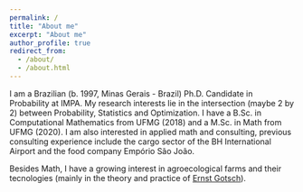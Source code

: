 ```yaml
---
permalink: /
title: "About me"
excerpt: "About me"
author_profile: true
redirect_from: 
  - /about/
  - /about.html
---
```


I am a Brazilian (b. 1997, Minas Gerais - Brazil) Ph.D. Candidate in Probability at IMPA. My research interests lie in the intersection (maybe 2 by 2) between Probability, Statistics and Optimization. I have a B.Sc. in Computational Mathematics from UFMG (2018) and a M.Sc. in Math from UFMG (2020). I am also interested in applied math and consulting, previous consulting experience include the cargo sector of the BH International Airport and the food company Empório São João.

Besides Math, I have a growing interest in agroecological farms and their tecnologies (mainly in the theory and practice of [Ernst Gotsch](https://agendagotsch.com/en/)).